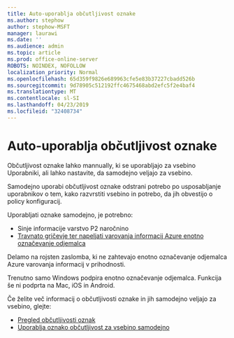 ```yaml
---
title: Auto-uporablja občutljivost oznake
ms.author: stephow
author: stephow-MSFT
manager: laurawi
ms.date: ''
ms.audience: admin
ms.topic: article
ms.prod: office-online-server
ROBOTS: NOINDEX, NOFOLLOW
localization_priority: Normal
ms.openlocfilehash: 65d359f9826e689963cfe5e83b37227cbadd526b
ms.sourcegitcommit: 9d78905c512192ffc4675468abd2efc5f2e4baf4
ms.translationtype: MT
ms.contentlocale: sl-SI
ms.lasthandoff: 04/23/2019
ms.locfileid: "32408734"
---
```

# <a name="auto-apply-sensitivity-labels"></a>Auto-uporablja občutljivost oznake

Občutljivost oznake lahko mannually, ki se uporabljajo za vsebino Uporabniki, ali lahko nastavite, da samodejno veljajo za vsebino.

Samodejno uporabi občutljivost oznake odstrani potrebo po usposabljanje uporabnikov o tem, kako razvrstiti vsebino in potrebo, da jih obvestijo o policy konfiguracij.

Uporabljati oznake samodejno, je potrebno:

- Sinje informacije varstvo P2 naročnino
- [Travnato gričevje ter napeljati varovanja informacij Azure enotno označevanje odjemalca](https://docs.microsoft.com/en-us/azure/information-protection/rms-client/install-unifiedlabelingclient-app)

Delamo na rojsten zaslomba, ki ne zahtevajo enotno označevanje odjemalca Azure varovanja informacij v prihodnosti.

Trenutno samo Windows podpira enotno označevanje odjemalca.  Funkcija še ni podprta na Mac, iOS in Android.

Če želite več informacij o občutljivosti oznake in jih samodejno veljajo za vsebino, glejte:

- [Pregled občutljivosti oznak](https://docs.microsoft.com/en-us/office365/securitycompliance/sensitivity-labels)
- [Uporablja oznako občutljivost za vsebino samodejno](https://docs.microsoft.com/en-us/office365/securitycompliance/apply_sensitivity_label_automatically)